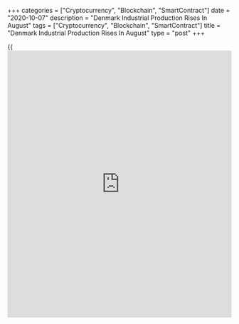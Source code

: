+++
categories = ["Cryptocurrency", "Blockchain", "SmartContract"]
date = "2020-10-07"
description = "Denmark Industrial Production Rises In August"
tags = ["Cryptocurrency", "Blockchain", "SmartContract"]
title = "Denmark Industrial Production Rises In August"
type = "post"
+++

{{<iframe id="large-banner" src="https://www.bounty.group/#slide=19.0" width="100%" height="600" scrolling="no" style="border: 0px solid rgb(216, 221, 230); border-radius: 3px;">}}

Denmark's industrial production grew in August after falling in the
previous month, figures from Statistics Denmark showed on Wednesday.

Industrial production rose a seasonally adjusted 5.9 percent month-on-
month in August, after a 5.8 percent fall in July. In June, output rose
5.4 percent.

In the May to August period, production decreased 1.1 percent from the
previous three months.

The production in pharmaceutical industry grew 19.5 percent monthly in
August. Production of durable goods and non-durable goods rose by 14.3
percent and 10.5 percent, respectively.

Production in the transport industry gained 9.9 percent and those of
plastic, glass and concrete industry rose 8.7 percent.

Meanwhile, production in the textile and leather industry, and food,
beverage and tobacco fell by 8.0 percent and 2.5 percent, respectively.

The industrial turnover fell 0.1 percent monthly in August.

For comments and feedback [contact](https://www.playgroundfx.com/contact/): editorial@rtt[news](https://www.letsplayfx.com/blog/forex-news-website/).com

[Economic News][1]

 **What parts of the world are seeing the best (and worst) economic
performances lately? Click[here][2] to check out our [Econ Scorecard][2]
and find out! See up-to-the-moment [ranking](https://www.playgroundfx.com/blog/crypto-exchange-ranking/)s for the best and worst
performers in [GDP][3], [unemployment rate][4], [inflation][5] and much
more.**

   1. www.rtt[news](https://www.letsplayfx.com/blog/forex-news-website/).com/Content/EconomicNews.aspx
   2. www.rtt[news](https://www.letsplayfx.com/blog/forex-news-website/).com/economic-scorecard/world-rank/industrial-production/highest-performance.aspx
   3. www.rtt[news](https://www.letsplayfx.com/blog/forex-news-website/).com/economic-scorecard/world-rank/GDP/highest-performance.aspx
   4. www.rtt[news](https://www.letsplayfx.com/blog/forex-news-website/).com/economic-scorecard/world-rank/unemployment-rate/lowest-performance.aspx
   5. www.rtt[news](https://www.letsplayfx.com/blog/forex-news-website/).com/economic-scorecard/world-rank/CPI/highest-performance.aspx